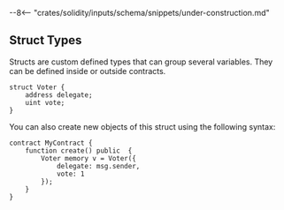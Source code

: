 --8<-- "crates/solidity/inputs/schema/snippets/under-construction.md"

## Struct Types

Structs are custom defined types that can group several variables. They can be defined inside or outside contracts.

```solidity
struct Voter {
    address delegate;
    uint vote;
}
```

You can also create new objects of this struct using the following syntax:

```solidity
contract MyContract {
    function create() public  {
        Voter memory v = Voter({
            delegate: msg.sender,
            vote: 1
        });
    }
}
```
